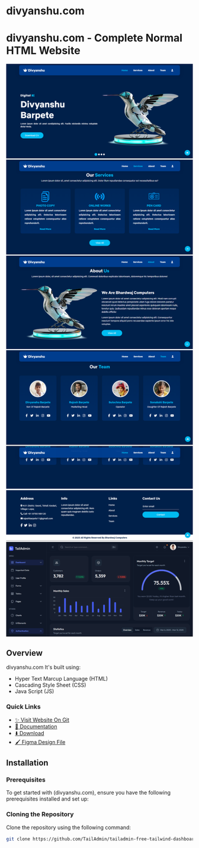 # divyanshu.com

# divyanshu.com - Complete Normal HTML Website


![divyanshu.com Website Hero Section](./images/banner1.png)
![divyanshu.com Website Service Section](./images/banner2.png)
![divyanshu.com Website About Section](./images/banner3.png)
![divyanshu.com Website Team Section](./images/banner4.png)
![divyanshu.com Website Footer Section](./images/banner5.png)
![divyanshu.com Website Admin Panel](./images/banner6.png)


## Overview

divyanshu.com It's built using:

- Hyper Text Marcup Language (HTML)
- Cascading Style Sheet (CSS)
- Java Script (JS)

### Quick Links

- [✨ Visit Website On Git](https://github.com/d-b-creation/divyanshu.com.git)
- [📄 Documentation](https://github.com/d-b-creation/divyanshu.com.git)
- [⬇️ Download](https://github.com/d-b-creation/divyanshu.com.git)
- [🖌️ Figma Design File](No)

## Installation

### Prerequisites

To get started with (divyanshu.com), ensure you have the following prerequisites installed and set up:

### Cloning the Repository

Clone the repository using the following command:

```bash
git clone https://github.com/TailAdmin/tailadmin-free-tailwind-dashboard-template.git
```